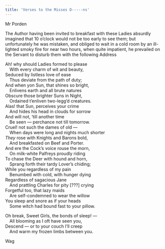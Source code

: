 ```yaml
---
title: 'Verses to the Misses D-----ns'
---
```


<div class="author">Mr Porden</div>

The Author having been invited to breakfast with these Ladies absurdly imagined that 10 o’clock would not be too early to see them; but unfortunately he was mistaken, and obliged to wait in a cold room by an ill-lighted smoky fire for near two hours, when quite impatient, he prevailed on the Servant to disturb them with the following Address  
  
  
Ah! why should Ladies formed to please  
&emsp;With every charm of wit and beauty,  
Seduced by listless love of ease  
&emsp;Thus deviate from the path of duty;  
And when yon Sun, that shines so bright,  
&emsp;Enlivens earth and all brute natures  
Obscure those brighter Suns in Night,  
&emsp;Ordained t’enliven two-legg’d creatures.  
Alas! that Sun, perceives your crime  
&emsp;And hides his head in clouds for sorrow  
And will not, ‘till another time  
&emsp;Be seen — perchance not till tomorrow.  
Cruel! not such the dames of old —  
&emsp;When days were long and nights much shorter  
*They* rose with Knights and Barons bold,  
&emsp;And breakfasted on Beef and Porter.  
And ere the Cock’s voice rouse the morn,  
&emsp;On milk-white Palfreys proudly riding  
To chase the Deer with hound and horn,  
&emsp;Sprang forth their tardy Lover’s chiding;  
While you regardless of my pain  
&emsp;Benumbed with cold, with hunger dying  
Regardless of sagacious Jane  
&emsp;And prattling Charles for pity [???] crying  
Forgetful too, that lazy maids  
&emsp;Are self-condemned to wear the willow  
You sleep and snore as if your heads  
&emsp;Some witch had bound fast to your pillow.  
  
Oh break, Sweet Girls, the bonds of sleep! —  
&emsp;All blooming as I oft have seen you,  
Descend — or to your couch I’ll creep  
&emsp;And warm my frozen limbs between you.  


Wag